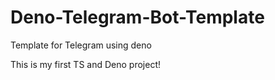 # Deno-Telegram-Bot-Template
Template for Telegram using deno 

This is my first TS and Deno project!
